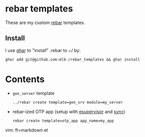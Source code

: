 # rebar templates
These are my custom [rebar](https://github.com/basho/rebar) templates.

## Install
I use [ghar](https://github.com/philips/ghar) to "install" .rebar to ~/ by:

    ghar add git@github.com:mlb-/rebar_templates && ghar install

# Contents
 - `gen_server` template

    `../rebar create template=gen_srv module=my_server`

 - rebar-ized OTP app (setup with
   [esupervisor](https://github.com/spawngrid/esupervisor) and
   [sync](https://github.com/rustyio/sync))

    `rebar create template=otp_app app_name=my_app`

vim: ft=markdown et
